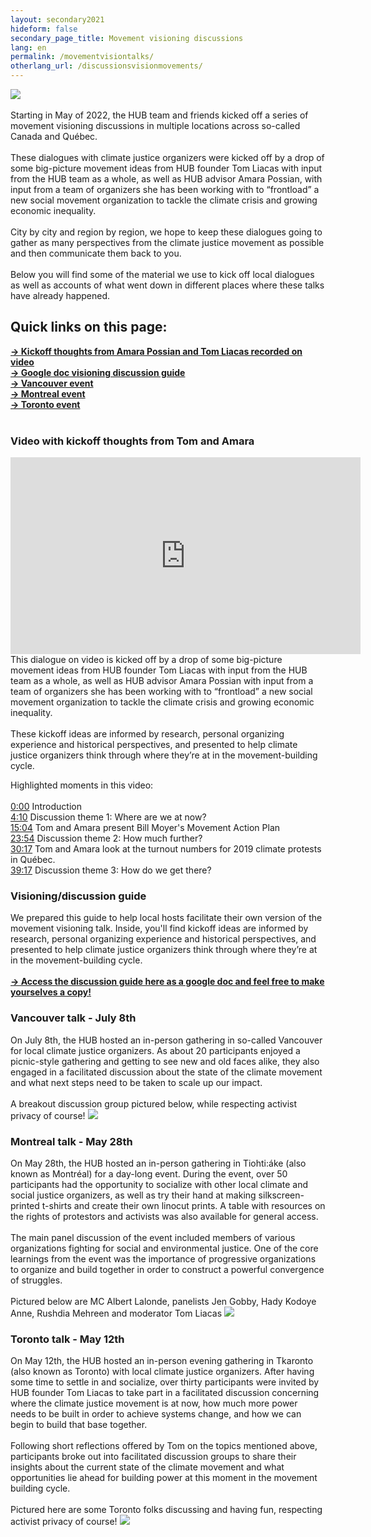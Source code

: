 ```yaml
---
layout: secondary2021
hideform: false
secondary_page_title: Movement visioning discussions
lang: en
permalink: /movementvisiontalks/
otherlang_url: /discussionsvisionmovements/
---
```

![](/media/howmuchfurthermed.png)<br/><br/>
Starting in May of 2022, the HUB team and friends kicked off a series of movement visioning discussions in multiple locations across so-called Canada and Québec.<br/><br/>These dialogues with climate justice organizers were kicked off by a drop of some big-picture movement ideas from HUB founder Tom Liacas with input from the HUB team as a whole, as well as HUB advisor Amara Possian, with input from a team of organizers she has been working with to “frontload” a new social movement organization to tackle the climate crisis and growing economic inequality.<br/><br/>City by city and region by region, we hope to keep these dialogues going to gather as many perspectives from the climate justice movement as possible and then communicate them back to you.<br/><br/>Below you will find some of the material we use to kick off local dialogues as well as accounts of what went down in different places where these talks have already happened.

## Quick links on this page:<br/>

**[→ Kickoff thoughts from Amara Possian and Tom Liacas recorded on video](#video)<br/>
[→ Google doc visioning discussion guide](#guide)<br/>
[→ Vancouver event](#vancouver)<br/>
[→ Montreal event](#montreal)<br/>
[→ Toronto event](#toronto)**<br/>
<br/>
<a name="video"></a>

### Video with kickoff thoughts from Tom and Amara

<iframe width="560" height="315" src="https://www.youtube.com/embed/0hRVXQ2pzao" title="YouTube video player" frameborder="0" allow="accelerometer; autoplay; clipboard-write; encrypted-media; gyroscope; picture-in-picture" allowfullscreen></iframe>
This dialogue on video is kicked off by a drop of some big-picture movement ideas from HUB founder Tom Liacas with input from the HUB team as a whole, as well as HUB advisor Amara Possian with input from a team of organizers she has been working with to “frontload” a new social movement organization to tackle the climate crisis and growing economic inequality.<br/><br/>
These kickoff ideas are informed by research, personal organizing experience and historical perspectives, and presented to help climate justice organizers think through where they’re at in the movement-building cycle.
<a name="guide"></a>

Highlighted moments in this video:<br/><br/>
[0:00](https://www.youtube.com/watch?v=0hRVXQ2pzao&t=0s) Introduction <br/>
[4:10](https://www.youtube.com/watch?v=0hRVXQ2pzao&t=250s) Discussion theme 1: Where are we at now? <br/>
[15:04](https://www.youtube.com/watch?v=0hRVXQ2pzao&t=904s) Tom and Amara present Bill Moyer's Movement Action Plan <br/>[
23:54](https://www.youtube.com/watch?v=0hRVXQ2pzao&t=1434s) Discussion theme 2: How much further? <br/>
[30:17](https://www.youtube.com/watch?v=0hRVXQ2pzao&t=1817s) Tom and Amara look at the turnout numbers for 2019 climate protests in Québec. <br/>
[39:17](https://www.youtube.com/watch?v=0hRVXQ2pzao&t=2357s) Discussion theme 3: How do we get there?

### Visioning/discussion guide

We prepared this guide to help local hosts facilitate their own version of the movement visioning talk. Inside, you'll find kickoff ideas are informed by research, personal organizing experience and historical perspectives, and presented to help climate justice organizers think through where they’re at in the movement-building cycle. <br/><br/>
**[→ Access the discussion guide here as a google doc and feel free to make yourselves a copy!](https://docs.google.com/document/d/1lRdAIXUYJgW4PmzbYRs8t2ZgPd7AcIPCVpWUcQIPvnw/edit#heading=h.vowe6359cnaw)**<a name="vancouver"></a>

### Vancouver talk - July 8th

On July 8th, the HUB hosted an in-person gathering in so-called Vancouver for local climate justice organizers. As about 20 participants enjoyed a picnic-style gathering and getting to see new and old faces alike, they also engaged in a facilitated discussion about the state of the climate movement and what next steps need to be taken to scale up our impact.<br/><br/>A breakout discussion group pictured below, while respecting activist privacy of course!
![](/media/vancouverpic.png)
<a name="montreal"></a>

### Montreal talk - May 28th

On May 28th, the HUB hosted an in-person gathering in Tiohti:áke (also known as Montréal) for a day-long event. During the event, over 50 participants had the opportunity to socialize with other local climate and social justice organizers, as well as try their hand at making silkscreen-printed t-shirts and create their own linocut prints. A table with resources on the rights of protestors and activists was also available for general access.<br/><br/>The main panel discussion of the event included members of various organizations fighting for social and environmental justice. One of the core learnings from the event was the importance of progressive organizations to organize and build together in order to construct a powerful convergence of struggles. <br/><br/>Pictured below are MC Albert Lalonde, panelists Jen Gobby, Hady Kodoye Anne, Rushdia Mehreen and moderator Tom Liacas
![](/media/montrealpic.jpg)
<a name="toronto"></a>

### Toronto talk - May 12th

On May 12th, the HUB hosted an in-person evening gathering in Tkaronto (also known as Toronto) with local climate justice organizers. After having some time to settle in and socialize, over thirty participants were invited by HUB founder Tom Liacas to take part in a facilitated discussion concerning where the climate justice movement is at now, how much more power needs to be built in order to achieve systems change, and how we can begin to build that base together.<br/><br/>Following short reflections offered by Tom on the topics mentioned above, participants broke out into facilitated discussion groups to share their insights about the current state of the climate movement and what opportunities lie ahead for building power at this moment in the movement building cycle.<br/><br/>Pictured here are some Toronto folks discussing and having fun, respecting activist privacy of course!
![](/media/torontopic.png)